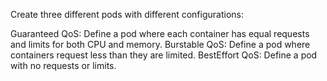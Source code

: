 Create three different pods with different configurations:

Guaranteed QoS:
Define a pod where each container has equal requests and limits for both CPU and memory.
Burstable QoS:
Define a pod where containers request less than they are limited.
BestEffort QoS:
Define a pod with no requests or limits.
